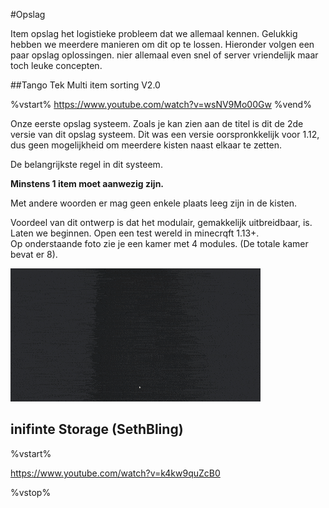 #Opslag

Item opslag het logistieke probleem dat we allemaal kennen. Gelukkig hebben we meerdere manieren om dit op te lossen.
Hieronder volgen een paar opslag oplossingen. nier allemaal even snel of server vriendelijk maar toch leuke concepten.



##Tango Tek Multi item sorting V2.0

%vstart% https://www.youtube.com/watch?v=wsNV9Mo00Gw %vend%

Onze eerste opslag systeem. Zoals je kan zien aan de titel is dit de 2de versie van dit opslag systeem.
Dit was een versie oorspronkkelijk voor 1.12, dus geen mogelijkheid om meerdere kisten naast elkaar te zetten.

De belangrijkste regel in dit systeem.  


   **Minstens 1 item moet aanwezig zijn.**
 
 Met andere woorden er mag geen enkele plaats leeg zijn in de kisten.
  
 Voordeel van dit ontwerp is dat het modulair, gemakkelijk uitbreidbaar, is.  
 Laten we beginnen. Open een test wereld in minecrqft 1.13+.  
 Op onderstaande foto zie je een kamer met 4 modules. (De totale kamer bevat er 8).  
 
 ![Tango tek Storage V2](https://github.com/CoderDojoBelgiumEeklo/MineCraftProjects/blob/TSSite/src/assets/projects/storage/TangoTekMultiSortRoom.gif?raw=true)
 
 
 
 
 





## inifinte Storage (SethBling)

%vstart%

https://www.youtube.com/watch?v=k4kw9quZcB0

%vstop%
